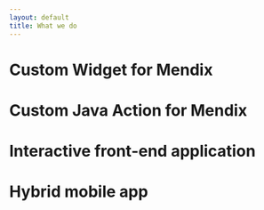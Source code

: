 ```yaml
---
layout: default
title: What we do
---
```

# Custom Widget for Mendix

# Custom Java Action for Mendix

# Interactive front-end application

# Hybrid mobile app

